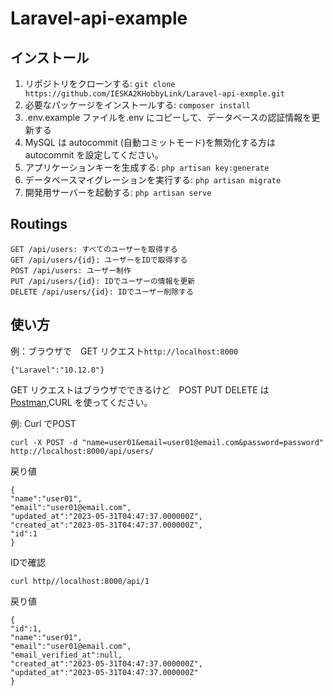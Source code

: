 # Laravel-api-example

## インストール

1. リポジトリをクローンする: `git clone https://github.com/IESKA2KHobbyLink/Laravel-api-exmple.git`
2. 必要なパッケージをインストールする: `composer install`
3. .env.example ファイルを.env にコピーして、データベースの認証情報を更新する
4. MySQL は autocommit (自動コミットモード)を無効化する方は　 autocommit を設定してください。
5. アプリケーションキーを生成する: `php artisan key:generate`
6. データベースマイグレーションを実行する: `php artisan migrate`
7. 開発用サーバーを起動する: `php artisan serve`

## Routings
```
GET /api/users: すべてのユーザーを取得する
GET /api/users/{id}: ユーザーをIDで取得する
POST /api/users: ユーザー制作
PUT /api/users/{id}: IDでユーザーの情報を更新
DELETE /api/users/{id}: IDでユーザー削除する
```
## 使い方
例：ブラウザで　GET リクエスト`http://localhost:8000` 
```
{"Laravel":"10.12.0"}
```
GET リクエストはブラウザでできるけど　POST PUT DELETE は　[Postman](https://www.postman.com/),CURL を使ってください。

例: Curl でPOST   
```
curl -X POST -d "name=user01&email=user01@email.com&password=password" http://localhost:8000/api/users/
```
戻り値
```
{
"name":"user01",
"email":"user01@email.com",
"updated_at":"2023-05-31T04:47:37.000000Z",
"created_at":"2023-05-31T04:47:37.000000Z",
"id":1
}
```
IDで確認
```
curl http//localhost:8000/api/1
```

戻り値
```
{
"id":1,
"name":"user01",
"email":"user01@email.com",
"email_verified_at":null,
"created_at":"2023-05-31T04:47:37.000000Z",
"updated_at":"2023-05-31T04:47:37.000000Z"
}
```


